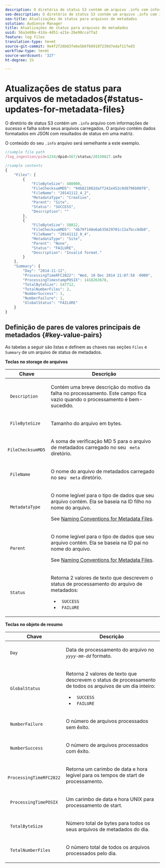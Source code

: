```yaml
---
description: O diretório de status S3 contém um arquivo .info com informações de sucesso e falha sobre seus arquivos carregados. O arquivo contém dados formatados em JSON com resultados de status em uma matriz.
seo-description: O diretório de status S3 contém um arquivo .info com informações de sucesso e falha sobre seus arquivos carregados. O arquivo contém dados formatados em JSON com resultados de status em uma matriz.
seo-title: Atualizações de status para arquivos de metadados
solution: Audience Manager
title: Atualizações de status para arquivos de metadados
uuid: 56a1e88a-41da-4d51-a21e-2be98cca7fa2
feature: log files
translation-type: tm+mt
source-git-commit: 9e4f2f26b83fe6e5b6f669107239d7edaf11fed3
workflow-type: tm+mt
source-wordcount: '327'
ht-degree: 1%

---
```



# Atualizações de status para arquivos de metadados{#status-updates-for-metadata-files}

O diretório de status S3 contém um `.info` arquivo com informações de sucesso e falha sobre seus arquivos carregados. O arquivo contém dados formatados em JSON com resultados de status em uma matriz.

O conteúdo do seu `.info` arquivo será semelhante a este exemplo.

```js
//sample file path
/log_ingestion/pid=1234/dpid=567/status/20150827.info

//sample contents
{
    "Files": [
        {
            "FileByteSize": 488900,
            "FileChecksumMD5": "94b821082daff242e452c0d8796b08f0",
            "FileName": "20141112_4_2",
            "MetadataType": "Creative",
            "Parent": "Site",
            "Status": "SUCCESS",
            "Description": ""
        },
        {
            "FileByteSize": 58812,
            "FileChecksumMD5": "db79f148e6a635629701c13a7bcc8db0",
            "FileName": "20141112_0_4",
            "MetadataType": "Site",
            "Parent": "None",
            "Status": "FAILURE",
            "Description": "Invalid format."
        }
    ],
    "Summary": {
        "Day": "2014-11-12",
        "ProcessingTimeRFC2822": "Wed, 10 Dec 2014 21:07:58 -0000",
        "ProcessingTimestampPOSIX": 1418263678,
        "TotalByteSize": 547712,
        "TotalNumberFiles": 2,
        "NumberSuccess": 1,
        "NumberFailure": 1,
        "GlobalStatus": "FAILURE"
    }
}
```

## Definição de pares de valores principais de metadados {#key-value-pairs}

As tabelas a seguir são listas e definem as chaves nas seções `Files` e `Summary` de um arquivo de status de metadados.

**Teclas no storage de arquivos**

<table id="table_BF23C032FEFA446282E9364E85BE8C9F"> 
 <thead> 
  <tr> 
   <th colname="col1" class="entry"> Chave </th> 
   <th colname="col2" class="entry"> Descrição </th> 
  </tr> 
 </thead>
 <tbody> 
  <tr> 
   <td colname="col1"> <p> <code> Description</code> </p> </td> 
   <td colname="col2"> <p>Contém uma breve descrição do motivo da falha no processamento. Este campo fica vazio quando o processamento é bem-sucedido. </p> </td> 
  </tr> 
  <tr> 
   <td colname="col1"> <p> <code> FileByteSize</code> </p> </td> 
   <td colname="col2"> <p>Tamanho do arquivo em bytes. </p> </td> 
  </tr> 
  <tr> 
   <td colname="col1"> <p> <code> FileChecksumMD5</code> </p> </td> 
   <td colname="col2"> <p>A soma de verificação MD 5 para o arquivo de metadados carregado no seu <code> meta</code> diretório. </p> </td> 
  </tr> 
  <tr> 
   <td colname="col1"> <p> <code> FileName</code> </p> </td> 
   <td colname="col2"> <p>O nome do arquivo de metadados carregado no seu <code> meta</code> diretório. </p> </td> 
  </tr> 
  <tr> 
   <td colname="col1"> <p> <code> MetadataType</code> </p> </td> 
   <td colname="col2"> <p>O nome legível para o tipo de dados que seu arquivo contém. Ela se baseia na ID filho no nome do arquivo. </p> <p>See <a href="../../../reporting/audience-optimization-reports/metadata-files-intro/metadata-file-names.md"> Naming Conventions for Metadata Files</a>. </p> </td> 
  </tr> 
  <tr> 
   <td colname="col1"> <p> <code> Parent</code> </p> </td> 
   <td colname="col2"> <p>O nome legível para o tipo de dados que seu arquivo contém. Ela se baseia na ID pai no nome do arquivo. </p> <p>See <a href="../../../reporting/audience-optimization-reports/metadata-files-intro/metadata-file-names.md"> Naming Conventions for Metadata Files</a>. </p> </td> 
  </tr> 
  <tr> 
   <td colname="col1"> <p> <code> Status</code> </p> </td> 
   <td colname="col2"> <p>Retorna 2 valores de texto que descrevem o status de processamento do arquivo de metadados: </p> 
    <ul id="ul_3814EBB6B42B4EB294B1ABA5782190B6"> 
     <li id="li_92AAECE7E9A44B1193A1D93ABBCE46B0"> <code> SUCCESS</code> </li> 
     <li id="li_3109F4E254374117A89CB989F221CB18"> <code> FAILURE</code> </li> 
    </ul> </td> 
  </tr> 
 </tbody> 
</table>

**Teclas no objeto de resumo**

<table id="table_C765A0CDBAA14A2FB5E0D38BDD1D292A"> 
 <thead> 
  <tr> 
   <th colname="col1" class="entry"> Chave </th> 
   <th colname="col2" class="entry"> Descrição </th> 
  </tr> 
 </thead>
 <tbody> 
  <tr> 
   <td colname="col1"> <p> <code> Day</code> </p> </td> 
   <td colname="col2"> <p>Data de processamento do arquivo no <code><i>yyyy-mm-dd</i></code> formato. </p> </td> 
  </tr> 
  <tr> 
   <td colname="col1"> <p> <code> GlobalStatus</code> </p> </td> 
   <td colname="col2"> <p>Retorna 2 valores de texto que descrevem o status de processamento de todos os arquivos de um dia inteiro: </p> 
    <ul id="ul_3FC092CA043A486C9C79FECF71FAF8FB"> 
     <li id="li_754B32D8267D44BBBD6EC354C459C566"> <code> SUCCESS</code> </li> 
     <li id="li_8B64E39C80424AC2B95DF9B53D62864E"> <code> FAILURE</code> </li> 
    </ul> </td> 
  </tr> 
  <tr> 
   <td colname="col1"> <p> <code> NumberFailure</code> </p> </td> 
   <td colname="col2"> <p>O número de arquivos processados sem êxito. </p> </td> 
  </tr> 
  <tr> 
   <td colname="col1"> <p> <code> NumberSuccess</code> </p> </td> 
   <td colname="col2"> <p>O número de arquivos processados com êxito. </p> </td> 
  </tr> 
  <tr> 
   <td colname="col1"> <p> <code> ProcessingTimeRFC2822</code> </p> </td> 
   <td colname="col2"> <p>Retorna um carimbo de data e hora legível para os tempos de start de processamento. </p> </td> 
  </tr> 
  <tr> 
   <td colname="col1"> <p> <code> ProcessingTimePOSIX</code> </p> </td> 
   <td colname="col2"> <p>Um carimbo de data e hora UNIX para processamento de start. </p> </td> 
  </tr> 
  <tr> 
   <td colname="col1"> <p> <code> TotalByteSize</code> </p> </td> 
   <td colname="col2"> <p>Número total de bytes para todos os seus arquivos de metadados do dia. </p> </td> 
  </tr> 
  <tr> 
   <td colname="col1"> <p> <code> TotalNumberFiles</code> </p> </td> 
   <td colname="col2"> <p>O número total de todos os arquivos processados pelo dia. </p> </td> 
  </tr> 
 </tbody> 
</table>
